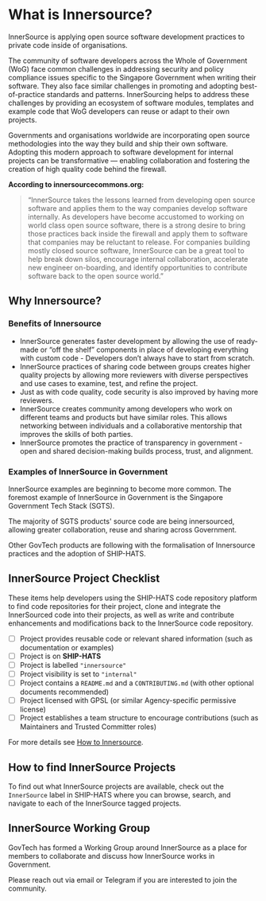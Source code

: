 # What is Innersource?

InnerSource is applying open source software development practices to
private code inside of organisations.

The community of software developers across the Whole of Government
(WoG) face common challenges in addressing security and policy
compliance issues specific to the Singapore Government when writing
their software. They also face similar challenges in promoting and
adopting best-of-practice standards and patterns. InnerSourcing helps to
address these challenges by providing an ecosystem of software modules,
templates and example code that WoG developers can reuse or adapt to
their own projects.

Governments and organisations worldwide are incorporating open source
methodologies into the way they build and ship their own software.
Adopting this modern approach to software development for internal
projects can be transformative — enabling collaboration and fostering
the creation of high quality code behind the firewall.

**According to innersourcecommons.org:**

> “InnerSource takes the lessons learned from developing open source
> software and applies them to the way companies develop software
> internally. As developers have become accustomed to working on world
> class open source software, there is a strong desire to bring those
> practices back inside the firewall and apply them to software that
> companies may be reluctant to release. For companies building mostly
> closed source software, InnerSource can be a great tool to help break
> down silos, encourage internal collaboration, accelerate new engineer
> on-boarding, and identify opportunities to contribute software back to
> the open source world.”

## Why Innersource?

### Benefits of Innersource

* InnerSource generates faster development by allowing the use of
  ready-made or “off the shelf” components in place of developing
  everything with custom code - Developers don’t always have to start
  from scratch.
* InnerSource practices of sharing code between groups creates higher
  quality projects by allowing more reviewers with diverse perspectives
  and use cases to examine, test, and refine the project.
* Just as with code quality, code security is also improved by having
  more reviewers.
* InnerSource creates community among developers who work on different
  teams and products but have similar roles. This allows networking
  between individuals and a collaborative mentorship that improves the
  skills of both parties.
* InnerSource promotes the practice of transparency in government - open
  and shared decision-making builds process, trust, and alignment.

### Examples of InnerSource in Government

InnerSource examples are beginning to become more common. The foremost
example of InnerSource in Government is the Singapore Government Tech Stack (SGTS).

The majority of SGTS products' source code are being innersourced, allowing
greater collaboration, reuse and sharing across Government.

Other GovTech products are following with the formalisation of
Innersource practices and the adoption of SHIP-HATS.

## InnerSource Project Checklist

These items help developers using the SHIP-HATS code
repository platform to find code repositories for their project, clone
and integrate the InnerSourced code into their projects, as well as
write and contribute enhancements and modifications back to the
InnerSource code repository.

 - [ ] Project provides reusable code or relevant shared information (such as documentation or examples)
 - [ ] Project is on **SHIP-HATS**
 - [ ] Project is labelled `"innersource"`
 - [ ] Project visibility is set to `"internal"`
 - [ ] Project contains a `README.md` and a `CONTRIBUTING.md` (with other optional documents recommended)
 - [ ] Project licensed with GPSL (or similar Agency-specific permissive license)
 - [ ] Project establishes a team structure to encourage contributions (such as Maintainers and Trusted Committer roles)

For more details see [How to Innersource](how-to-innersource.md).

## How to find InnerSource Projects

To find out what InnerSource projects are available, check out the
`InnerSource` label in SHIP-HATS where you can browse, search, and
navigate to each of the InnerSource tagged projects.

## InnerSource Working Group

GovTech has formed a Working Group around InnerSource as a place for
members to collaborate and discuss how InnerSource works in Government.

Please reach out via email or Telegram if you are interested to join the community.
